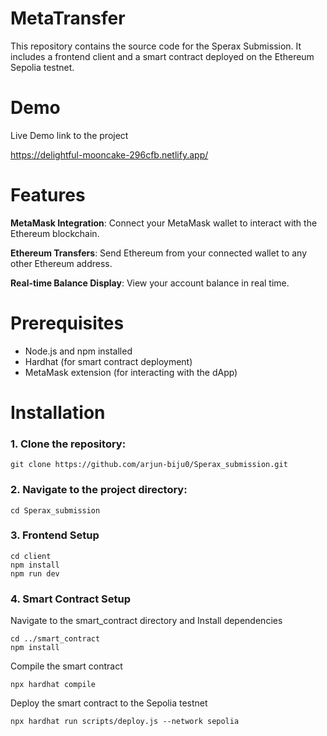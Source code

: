 
# MetaTransfer

This repository contains the source code for the Sperax Submission. It includes a frontend client and a smart contract deployed on the Ethereum Sepolia testnet.


# Demo

Live Demo link to the project

https://delightful-mooncake-296cfb.netlify.app/

# Features

**MetaMask Integration**: Connect your MetaMask wallet to interact with the Ethereum blockchain.

**Ethereum Transfers**: Send Ethereum from your connected wallet to any other Ethereum address.

**Real-time Balance Display**: View your account balance in real time.


# Prerequisites

- Node.js and npm installed
- Hardhat (for smart contract deployment)
- MetaMask extension (for interacting with the dApp)

# Installation

### 1. **Clone the repository:**
   ```
   git clone https://github.com/arjun-biju0/Sperax_submission.git
   ```
### 2. **Navigate to the project directory:**
   ```
   cd Sperax_submission
   ```

### 3. **Frontend Setup**
```
cd client
npm install
npm run dev
```



### 4. **Smart Contract Setup**
Navigate to the smart_contract directory and Install dependencies
```
cd ../smart_contract
npm install

```
Compile the smart contract
```
npx hardhat compile
```
Deploy the smart contract to the Sepolia testnet

```
npx hardhat run scripts/deploy.js --network sepolia

```








